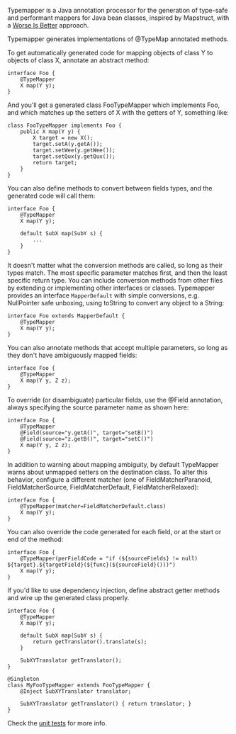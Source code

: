 Typemapper is a Java annotation processor for the generation of type-safe and performant mappers for Java bean classes, inspired by Mapstruct, with a [Worse Is Better](https://en.wikipedia.org/wiki/Worse_is_better) approach.

Typemapper generates implementations of @TypeMap annotated methods.

To get automatically generated code for mapping objects of class Y to objects of class X, annotate an abstract method:

    interface Foo {
        @TypeMapper
        X map(Y y);
    }

And you'll get a generated class FooTypeMapper which implements Foo, and which matches up the setters of X with the getters of Y, something like:

    class FooTypeMapper implements Foo {
        public X map(Y y) {
            X target = new X();
            target.setA(y.getA());
            target.setWee(y.getWee());
            target.setQux(y.getQux());
            return target;
        }
    }

You can also define methods to convert between fields types, and the generated code will call them:

    interface Foo {
        @TypeMapper
        X map(Y y);

        default SubX map(SubY s) {
            ...
        }
    }

It doesn't matter what the conversion methods are called, so long as their types match. The most specific parameter matches first, and then the least specific return type. You can include conversion methods from other files by extending or implementing other interfaces or classes. Typemapper provides an interface `MapperDefault` with simple conversions, e.g. NullPointer safe unboxing, using toString to convert any object to a String:

    interface Foo extends MapperDefault {
        @TypeMapper
        X map(Y y);
    }

You can also annotate methods that accept multiple parameters, so long as they don't have ambiguously mapped fields:

    interface Foo {
        @TypeMapper
        X map(Y y, Z z);
    }

To override (or disambiguate) particular fields, use the @Field annotation, always specifying the source parameter name as shown here:

    interface Foo {
        @TypeMapper
        @Field(source="y.getA()", target="setB()")
        @Field(source="z.getB()", target="setC()")
        X map(Y y, Z z);
    }

In addition to warning about mapping ambiguity, by default TypeMapper warns about unmapped setters on the destination class. To alter this behavior, configure a different matcher (one of FieldMatcherParanoid, FieldMatcherSource, FieldMatcherDefault, FieldMatcherRelaxed):

    interface Foo {
        @TypeMapper(matcher=FieldMatcherDefault.class)
        X map(Y y);
    }


You can also override the code generated for each field, or at the start or end of the method:

    interface Foo {
        @TypeMapper(perFieldCode = "if (${sourceFields} != null) ${target}.${targetField}(${func}(${sourceField}()))")
        X map(Y y);
    }

If you'd like to use dependency injection, define abstract getter methods and wire up the generated class properly.

    interface Foo {
        @TypeMapper
        X map(Y y);

        default SubX map(SubY s) {
            return getTranslator().translate(s);
        }

        SubXYTranslator getTranslator();
    }

    @Singleton
    class MyFooTypeMapper extends FooTypeMapper {
        @Inject SubXYTranslator translator;

        SubXYTranslator getTranslator() { return translator; }
    }

Check the [unit tests](src/test/java/test/) for more info.
